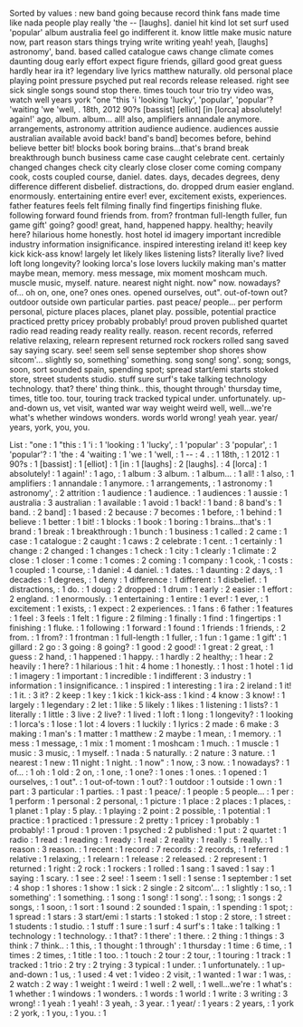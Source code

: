 Sorted by values :
new band going because record think fans made time like nada people play really 'the -- [laughs]. daniel hit kind lot set surf used 'popular' album australia feel go indifferent it. know little make music nature now, part reason stars things trying write writing yeah! yeah, [laughs] astronomy', band. based called catalogue caws change climate comes daunting doug early effort expect figure friends, gillard good great guess hardly hear ira it? legendary live lyrics matthew naturally. old personal place playing point pressure psyched put real records release released. right see sick single songs sound stop there. times touch tour trio try video was, watch well years york "one "this 'i 'looking 'lucky', 'popular', 'popular'? 'waiting 'we 'well, . 18th, 2012 90?s [bassist] [elliot] [in [lorca] absolutely! again!' ago, album. album... all! also, amplifiers annandale anymore. arrangements, astronomy attrition audience audience. audiences aussie australian available avoid back! band's band] becomes before, behind believe better bit! blocks book boring brains...that's brand break breakthrough bunch business came case caught celebrate cent. certainly changed changes check city clearly close closer come coming company cook, costs coupled course, daniel. dates. days, decades degrees, deny difference different disbelief. distractions, do. dropped drum easier england. enormously. entertaining entire ever! ever, excitement exists, experiences. father features feels felt filming finally find fingertips finishing fluke. following forward found friends from. from? frontman full-length fuller, fun game gift' going? good! great, hand, happened happy. healthy; heavily here? hilarious home honestly. host hotel id imagery important incredible industry information insignificance. inspired interesting ireland it! keep key kick kick-ass know! largely let likely likes listening lists? literally live? lived loft long longevity? looking lorca's lose lovers luckily making man's matter maybe mean, memory. mess message, mix moment moshcam much. muscle music, myself. nature. nearest night night. now" now. nowadays? of... oh on, one, one? ones ones. opened ourselves, out". out-of-town out? outdoor outside own particular parties. past peace/ people... per perform personal, picture places places, planet play. possible, potential practice practiced pretty pricey probably probably! proud proven published quartet radio read reading ready reality really. reason. recent records, referred relative relaxing, relearn represent returned rock rockers rolled sang saved say saying scary. see! seem sell sense september shop shores show sitcom'... slightly so, something' something. song song! song'. song; songs, soon, sort sounded spain, spending spot; spread start/emi starts stoked store, street students studio. stuff sure surf's take talking technology technology. that? there' thing think.. this, thought through' thursday time, times, title too. tour, touring track tracked typical under. unfortunately. up-and-down us, vet visit, wanted war way weight weird well, well...we're what's whether windows wonders. words world wrong! yeah year. year/ years, york, you, you. 

List :
"one : 1
"this : 1
'i : 1
'looking : 1
'lucky', : 1
'popular' : 3
'popular', : 1
'popular'? : 1
'the : 4
'waiting : 1
'we : 1
'well, : 1
-- : 4
. : 1
18th, : 1
2012 : 1
90?s : 1
[bassist] : 1
[elliot] : 1
[in : 1
[laughs] : 2
[laughs]. : 4
[lorca] : 1
absolutely! : 1
again!' : 1
ago, : 1
album : 3
album. : 1
album... : 1
all! : 1
also, : 1
amplifiers : 1
annandale : 1
anymore. : 1
arrangements, : 1
astronomy : 1
astronomy', : 2
attrition : 1
audience : 1
audience. : 1
audiences : 1
aussie : 1
australia : 3
australian : 1
available : 1
avoid : 1
back! : 1
band : 8
band's : 1
band. : 2
band] : 1
based : 2
because : 7
becomes : 1
before, : 1
behind : 1
believe : 1
better : 1
bit! : 1
blocks : 1
book : 1
boring : 1
brains...that's : 1
brand : 1
break : 1
breakthrough : 1
bunch : 1
business : 1
called : 2
came : 1
case : 1
catalogue : 2
caught : 1
caws : 2
celebrate : 1
cent. : 1
certainly : 1
change : 2
changed : 1
changes : 1
check : 1
city : 1
clearly : 1
climate : 2
close : 1
closer : 1
come : 1
comes : 2
coming : 1
company : 1
cook, : 1
costs : 1
coupled : 1
course, : 1
daniel : 4
daniel. : 1
dates. : 1
daunting : 2
days, : 1
decades : 1
degrees, : 1
deny : 1
difference : 1
different : 1
disbelief. : 1
distractions, : 1
do. : 1
doug : 2
dropped : 1
drum : 1
early : 2
easier : 1
effort : 2
england. : 1
enormously. : 1
entertaining : 1
entire : 1
ever! : 1
ever, : 1
excitement : 1
exists, : 1
expect : 2
experiences. : 1
fans : 6
father : 1
features : 1
feel : 3
feels : 1
felt : 1
figure : 2
filming : 1
finally : 1
find : 1
fingertips : 1
finishing : 1
fluke. : 1
following : 1
forward : 1
found : 1
friends : 1
friends, : 2
from. : 1
from? : 1
frontman : 1
full-length : 1
fuller, : 1
fun : 1
game : 1
gift' : 1
gillard : 2
go : 3
going : 8
going? : 1
good : 2
good! : 1
great : 2
great, : 1
guess : 2
hand, : 1
happened : 1
happy. : 1
hardly : 2
healthy; : 1
hear : 2
heavily : 1
here? : 1
hilarious : 1
hit : 4
home : 1
honestly. : 1
host : 1
hotel : 1
id : 1
imagery : 1
important : 1
incredible : 1
indifferent : 3
industry : 1
information : 1
insignificance. : 1
inspired : 1
interesting : 1
ira : 2
ireland : 1
it! : 1
it. : 3
it? : 2
keep : 1
key : 1
kick : 1
kick-ass : 1
kind : 4
know : 3
know! : 1
largely : 1
legendary : 2
let : 1
like : 5
likely : 1
likes : 1
listening : 1
lists? : 1
literally : 1
little : 3
live : 2
live? : 1
lived : 1
loft : 1
long : 1
longevity? : 1
looking : 1
lorca's : 1
lose : 1
lot : 4
lovers : 1
luckily : 1
lyrics : 2
made : 6
make : 3
making : 1
man's : 1
matter : 1
matthew : 2
maybe : 1
mean, : 1
memory. : 1
mess : 1
message, : 1
mix : 1
moment : 1
moshcam : 1
much. : 1
muscle : 1
music : 3
music, : 1
myself. : 1
nada : 5
naturally. : 2
nature : 3
nature. : 1
nearest : 1
new : 11
night : 1
night. : 1
now" : 1
now, : 3
now. : 1
nowadays? : 1
of... : 1
oh : 1
old : 2
on, : 1
one, : 1
one? : 1
ones : 1
ones. : 1
opened : 1
ourselves, : 1
out". : 1
out-of-town : 1
out? : 1
outdoor : 1
outside : 1
own : 1
part : 3
particular : 1
parties. : 1
past : 1
peace/ : 1
people : 5
people... : 1
per : 1
perform : 1
personal : 2
personal, : 1
picture : 1
place : 2
places : 1
places, : 1
planet : 1
play : 5
play. : 1
playing : 2
point : 2
possible, : 1
potential : 1
practice : 1
practiced : 1
pressure : 2
pretty : 1
pricey : 1
probably : 1
probably! : 1
proud : 1
proven : 1
psyched : 2
published : 1
put : 2
quartet : 1
radio : 1
read : 1
reading : 1
ready : 1
real : 2
reality : 1
really : 5
really. : 1
reason : 3
reason. : 1
recent : 1
record : 7
records : 2
records, : 1
referred : 1
relative : 1
relaxing, : 1
relearn : 1
release : 2
released. : 2
represent : 1
returned : 1
right : 2
rock : 1
rockers : 1
rolled : 1
sang : 1
saved : 1
say : 1
saying : 1
scary. : 1
see : 2
see! : 1
seem : 1
sell : 1
sense : 1
september : 1
set : 4
shop : 1
shores : 1
show : 1
sick : 2
single : 2
sitcom'... : 1
slightly : 1
so, : 1
something' : 1
something. : 1
song : 1
song! : 1
song'. : 1
song; : 1
songs : 2
songs, : 1
soon, : 1
sort : 1
sound : 2
sounded : 1
spain, : 1
spending : 1
spot; : 1
spread : 1
stars : 3
start/emi : 1
starts : 1
stoked : 1
stop : 2
store, : 1
street : 1
students : 1
studio. : 1
stuff : 1
sure : 1
surf : 4
surf's : 1
take : 1
talking : 1
technology : 1
technology. : 1
that? : 1
there' : 1
there. : 2
thing : 1
things : 3
think : 7
think.. : 1
this, : 1
thought : 1
through' : 1
thursday : 1
time : 6
time, : 1
times : 2
times, : 1
title : 1
too. : 1
touch : 2
tour : 2
tour, : 1
touring : 1
track : 1
tracked : 1
trio : 2
try : 2
trying : 3
typical : 1
under. : 1
unfortunately. : 1
up-and-down : 1
us, : 1
used : 4
vet : 1
video : 2
visit, : 1
wanted : 1
war : 1
was, : 2
watch : 2
way : 1
weight : 1
weird : 1
well : 2
well, : 1
well...we're : 1
what's : 1
whether : 1
windows : 1
wonders. : 1
words : 1
world : 1
write : 3
writing : 3
wrong! : 1
yeah : 1
yeah! : 3
yeah, : 3
year. : 1
year/ : 1
years : 2
years, : 1
york : 2
york, : 1
you, : 1
you. : 1
